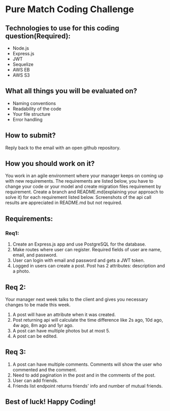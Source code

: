 # Pure Match Coding Challenge

## Technologies to use for this coding question(Required):
* Node.js
* Express.js
* JWT
* Sequelize
* AWS EB
* AWS S3

## What all things you will be evaluated on?
* Naming conventions 
* Readability of the code
* Your file structure
* Error handling

## How to submit?
Reply back to the email with an open github repository.

## How you should work on it?
You work in an agile environment where your manager keeps on coming up with new requirements. The requirements are listed below, you have to change your code or your model and create migration files requirement by requirement. Create a branch and README.md(explaining your approach to solve it) for each requirement listed below. Screenshots of the api call results are appreciated in README.md but not required.

## Requirements:
### Req1:
1. Create an Express.js app and use PostgreSQL for the database.
2. Make routes where user can register. Required fields of user are name, email, and password.
3. User can login with email and password and gets a JWT token.
4. Logged in users can create a post. Post has 2 attributes: description and a photo.

## Req 2:
Your manager next week talks to the client and gives you necessary changes to be made this week.
1. A post will have an attribute when it was created.
2. Post returning api will calculate the time difference like 2s ago, 10d ago, 4w ago, 8m ago and 1yr ago.
3. A post can have multiple photos but at most 5.
4. A post can be edited.

## Req 3:
1. A post can have multiple comments. Comments will show the user who commented and the comment.
2. Need to add pagination in the post and in the comments of the post.
3. User can add friends.
4. Friends list endpoint returns friends' info and number of mutual friends.

## Best of luck! Happy Coding!
